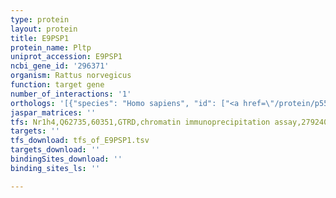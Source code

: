 ```yaml
---
type: protein
layout: protein
title: E9PSP1
protein_name: Pltp
uniprot_accession: E9PSP1
ncbi_gene_id: '296371'
organism: Rattus norvegicus
function: target gene
number_of_interactions: '1'
orthologs: '[{"species": "Homo sapiens", "id": ["<a href=\"/protein/p55058\">P55058</a>"]}, {"species": "Danio rerio", "id": ["<a href=\"/protein/q6dei0\">Q6DEI0</a>"]}, {"species": "Mus musculus", "id": ["<a href=\"/protein/p55065\">P55065</a>"]}, {"species": "Caenorhabditis elegans", "id": ["<a href=\"/protein/a8wfj7\">A8WFJ7</a>"]}]'
jaspar_matrices: ''
tfs: Nr1h4,Q62735,60351,GTRD,chromatin immunoprecipitation assay,27924024%5Buid%5D,No
targets: ''
tfs_download: tfs_of_E9PSP1.tsv
targets_download: ''
bindingSites_download: ''
binding_sites_ls: ''

---
```

